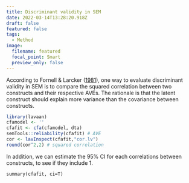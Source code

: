 ```yaml
---
title: Discriminant validity in SEM
date: 2022-03-14T13:28:20.918Z
draft: false
featured: false
tags:
  - Method
image:
  filename: featured
  focal_point: Smart
  preview_only: false
---
```

According to Fornell & Larcker ([1981](https://doi.org/10.1177/002224378101800104)), one way to evaluate discriminant validity in SEM is to compare the squared correlation between two constructs and their respective AVEs. The rationale is that the latent construct should explain more variance than the covariance between constructs.

```r
library(lavaan)
cfamodel <- ''
cfafit <- cfa(cfamodel, dta)
semTools::reliability(cfafit) # AVE
cor <- lavInspect(cfafit,"cor.lv")
round(cor^2,2) # squared correlation
```

In addition, we can estimate the 95% CI for each correlations between constructs, to see if they include 1.

```
summary(cfafit, ci=T)
```